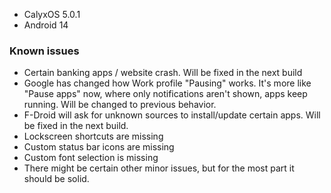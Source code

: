 * CalyxOS 5.0.1
* Android 14

### Known issues
* Certain banking apps / website crash. Will be fixed in the next build
* Google has changed how Work profile "Pausing" works. It's more like "Pause apps" now, where only notifications aren't shown, apps keep running. Will be changed to previous behavior.
* F-Droid will ask for unknown sources to install/update certain apps. Will be fixed in the next build.
* Lockscreen shortcuts are missing
* Custom status bar icons are missing
* Custom font selection is missing
* There might be certain other minor issues, but for the most part it should be solid.
